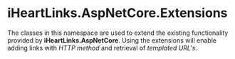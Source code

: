 # iHeartLinks.AspNetCore.Extensions

The classes in this namespace are used to extend the existing functionality provided by **iHeartLinks.AspNetCore**. Using the extensions will enable adding links with _HTTP method_ and retrieval of _templated URL's_.
